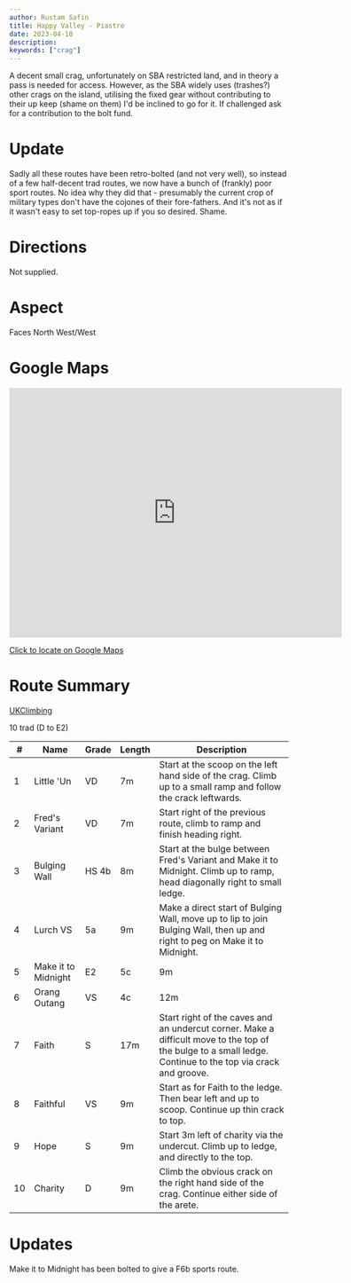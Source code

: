 ```yaml
---
author: Rustam Safin
title: Happy Valley - Piastre
date: 2023-04-10
description:
keywords: ["crag"]
---
```


A decent small crag, unfortunately on SBA restricted land, and in theory a pass is needed for access. However, as the SBA widely uses (trashes?) other crags on the island, utilising the fixed gear without contributing to their up keep (shame on them) I'd be inclined to go for it. If challenged ask for a contribution to the bolt fund.

# Update

Sadly all these routes have been retro-bolted (and not very well), so instead of a few half-decent trad routes, we now have a bunch of (frankly) poor sport routes. No idea why they did that - presumably the current crop of military types don't have the cojones of their fore-fathers. And it's not as if it wasn't easy to set top-ropes up if you so desired. Shame. 

# Directions

Not supplied.

# Aspect

Faces North West/West

# Google Maps

<iframe src="https://www.google.com/maps/embed?pb=!1m14!1m12!1m3!1d584.2853408561386!2d32.82345853596153!3d34.670387026185566!2m3!1f0!2f0!3f0!3m2!1i1024!2i768!4f13.1!5e1!3m2!1sen!2s!4v1681154150172!5m2!1sen!2s" width="600" height="450" style="border:0;" allowfullscreen="" loading="lazy" referrerpolicy="no-referrer-when-downgrade"></iframe>

[Click to locate on Google Maps](https://goo.gl/maps/iysF6ZHhLpD64Gwp6)

# Route Summary

[UKClimbing](https://www.ukclimbing.com/logbook/crags/happy_valley_area-16721/#piastre)

10 trad (D to E2)

| #   | Name                | Grade | Length | Description                                                                                                                                                |
| --- | ------------------- | ----- | ------ | ---------------------------------------------------------------------------------------------------------------------------------------------------------- |
| 1   | Little 'Un          | VD    | 7m     | Start at the scoop on the left hand side of the crag. Climb up to a small ramp and follow the crack leftwards.                                             |
| 2   | Fred's Variant      | VD    | 7m     | Start right of the previous route, climb to ramp and finish heading right.                                                                                 |
| 3   | Bulging Wall        | HS 4b | 8m     | Start at the bulge between Fred's Variant and Make it to Midnight. Climb up to ramp, head diagonally right to small ledge.                                 |
| 4   | Lurch VS            | 5a    | 9m     | Make a direct start of Bulging Wall, move up to lip to join Bulging Wall, then up and right to peg on Make it to Midnight.                                 |
| 5   | Make it to Midnight | E2    | 5c     | 9m                                                                                                                                                         | Climb straight up thin crack followed by bulge. In situ peg.         |
| 6   | Orang Outang        | VS    | 4c     | 12m                                                                                                                                                        | Climb the left hand edge of the cave and continue up the face above. |
| 7   | Faith               | S     | 17m    | Start right of the caves and an undercut corner. Make a difficult move to the top of the bulge to a small ledge. Continue to the top via crack and groove. |
| 8   | Faithful            | VS    | 9m     | Start as for Faith to the ledge. Then bear left and up to scoop. Continue up thin crack to top.                                                            |
| 9   | Hope                | S     | 9m     | Start 3m left of charity via the undercut. Climb up to ledge, and directly to the top.                                                                     |
| 10  | Charity             | D     | 9m     | Climb the obvious crack on the right hand side of the crag. Continue either side of the arete.                                                             |

# Updates

Make it to Midnight has been bolted to give a F6b sports route. 
